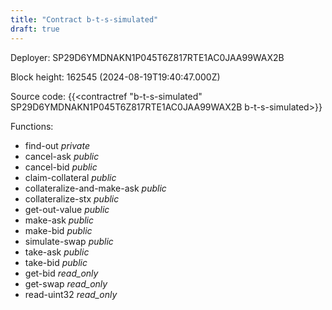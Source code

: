 ```yaml
---
title: "Contract b-t-s-simulated"
draft: true
---
```

Deployer: SP29D6YMDNAKN1P045T6Z817RTE1AC0JAA99WAX2B


 



Block height: 162545 (2024-08-19T19:40:47.000Z)

Source code: {{<contractref "b-t-s-simulated" SP29D6YMDNAKN1P045T6Z817RTE1AC0JAA99WAX2B b-t-s-simulated>}}

Functions:

* find-out _private_
* cancel-ask _public_
* cancel-bid _public_
* claim-collateral _public_
* collateralize-and-make-ask _public_
* collateralize-stx _public_
* get-out-value _public_
* make-ask _public_
* make-bid _public_
* simulate-swap _public_
* take-ask _public_
* take-bid _public_
* get-bid _read_only_
* get-swap _read_only_
* read-uint32 _read_only_
